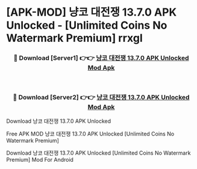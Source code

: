 # [APK-MOD] 냥코 대전쟁 13.7.0 APK Unlocked - [Unlimited Coins No Watermark Premium] rrxgl



<div align="center">
<h3>🔴 Download [Server1] 👉👉 <a href="https://momento.my/?title=냥코_대전쟁_13.7.0_APK_Unlocked">냥코 대전쟁 13.7.0 APK Unlocked Mod Apk</a></h3><br>

<h3>🔴 Download [Server2] 👉👉 <a href="https://momento.my/?title=냥코_대전쟁_13.7.0_APK_Unlocked">냥코 대전쟁 13.7.0 APK Unlocked Mod Apk</a></h3>
</div>



Download 냥코 대전쟁 13.7.0 APK Unlocked 

Free APK MOD 냥코 대전쟁 13.7.0 APK Unlocked [Unlimited Coins No Watermark Premium]

Download 냥코 대전쟁 13.7.0 APK Unlocked [Unlimited Coins No Watermark Premium] Mod For Android
